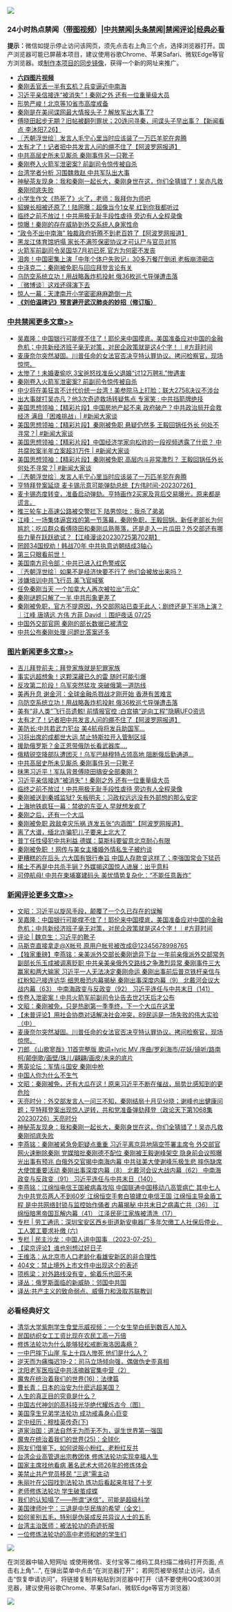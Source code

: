 ![](https://raw.githubusercontent.com/jsvpn/jsproxy/dev/64photo/fqnews-qr.jpg)

<div id="tt">
<h3>24小时热点禁闻（<a href="https://aaa.v2dns.tk/?QAjUl=BgRp5UNKRn&T5Vk=fPVH&Q59Ab=WxGE" target="_blank">带图视频</a>）|<a href="#%E4%B8%AD%E5%85%B1%E7%A6%81%E9%97%BB%E6%9B%B4%E5%A4%9A%E6%96%87%E7%AB%A0">中共禁闻</a>|<a href="#%E5%9B%BE%E7%89%87%E6%96%B0%E9%97%BB%E6%9B%B4%E5%A4%9A%E6%96%87%E7%AB%A0">头条禁闻</a>|<a href="#%E6%96%B0%E9%97%BB%E8%AF%84%E8%AE%BA%E6%9B%B4%E5%A4%9A%E6%96%87%E7%AB%A0">禁闻评论|<a href="#%E5%BF%85%E7%9C%8B%E7%BB%8F%E5%85%B8%E5%A5%BD%E6%96%87">经典必看</a></h3>
<div><b>提示：</b>微信如提示停止访问该网页，须先点击右上角三个点，选择浏览器打开。国产浏览器可能已屏蔽本项目，建议使用谷歌Chrome、苹果Safari、微软Edge等官方浏览器。或<a href="%E5%88%B6%E4%BD%9Cgit%E7%A6%81%E9%97%BB%E9%95%9C%E5%83%8F.md">制作本项目的同步镜像</a>，获得一个新的网址来推广。</div>
<ul>
<li><b><a href="http://d2.v2rss.gq/64.mp4" target="_blank">六四图片视频</a></b></li>
<li><a href="/comments/20230727/1912582.md">秦刚丢官丢一半有玄机？兵变逼近中南海</a></li>
<li><a href="/topimagenews/20230727/1912849.md">习近平亲信接连“被消失”！秦刚之外 还有一位重量级大员</a></li>
<li><a href="/cnnews/20230727/1912646.md">形势严峻！北京等10省市高度戒备</a></li>
<li><a href="/cnnews/20230727/1912652.md">秦刚是在美间谍网最大情报头子？解放军出大事了?</a></li>
<li><a href="/sohnews/20230727/1912543.md">傅晓田起步无期？旧帖被翻列罪状；20连问寻秦，间谍头子早出事？【新闻看点 李沐阳7.26】</a></li>
<li><a href="/cbnews/20230727/1912740.md">〖兲朝浮世绘〗发言人毛宁心里当时应该装了一万匹羊驼在奔腾</a></li>
<li><a href="/topimagenews/20230727/1912939.md">太有才了！记者把中共发言人问的绷不住了【阿波罗网报道】</a></li>
<li><a href="/topimagenews/20230727/1912880.md">中共高层史所未见厮杀 秦刚事件另一只靴子</a></li>
<li><a href="/cbnews/20230727/1912912.md">秦刚卷入火箭军泄密案? 前副司令惊传被自杀</a></li>
<li><a href="/baitai/20230727/1912990.md">台湾学者分析 习围魏救赵 中共军队出大事</a></li>
<li><a href="/comments/20230727/1912825.md">神秘茶友现身：我和秦刚一起长大，秦刚身世在这，你们全猜错了！吴亦凡救秦刚彻底失败</a></li>
<li><a href="/cnnews/20230727/1912644.md">小学生作文《热死了》火了，老师：我拜你为师吧</a></li>
<li><a href="/yule/20230727/1912663.md">貂蝉长相被还原了！陆网曝：超像当今1女星 红到你我都听过</a></li>
<li><a href="/topimagenews/20230727/1912848.md">临终之前不放过！中共用极无耻手段性虐待 旁边有人全程录像</a></li>
<li><a href="/cnnews/20230727/1912658.md">惊曝！秦刚的存在威胁到外交系统人身家性命</a></li>
<li><a href="/cnnews/20230727/1912616.md">“政令不出中南海” 独裁政府折腾不到老百姓了【阿波罗网报道】</a></li>
<li><a href="/headline/20230727/1912951.md">黑龙江体育馆坍塌 家长不满签保密协议才可认尸与官员对骂</a></li>
<li><a href="/ccpdope/20230727/1912992.md">火箭军前副司令吴国华7月初已死 官方为何密不发丧</a></li>
<li><a href="/baitai/20230727/1912977.md">泪奔！中国密集上演「中年个体户失败记」30多万餐厅倒闭 老板崩溃砸店</a></li>
<li><a href="/ssgc/20230727/1912995.md">中泽克二：秦刚被免职与回应拜登言论有关</a></li>
<li><a href="/topimagenews/20230727/1912949.md">乌防空系统立功！用战略轰炸机投射 俄36枚巡弋导弹遭击落</a></li>
<li><a href="/ssgc/20230727/1912747.md">〖微博谈〗这戏还得演下去</a></li>
<li><a href="/cnnews/20230727/1912648.md">惊人一幕：天津南开小学密密麻麻跪倒一片</a></li>
<li><b><a href="/comments/20200207/1272816.md" target="_blank">《刘伯温碑记》预言避开武汉肺炎的妙招（修订版）</a></b></li>
</ul>
</div>

<div class="catlist">
<h3><a href="/cbnews/" target="_blank">中共禁闻</a><span><a href="/cbnews/" target="_blank" rel="nofollow">更多文章>></a></span></h3>
<ul>
<li><a href="/comments/20230728/1913131.md" target="_blank">吴嘉隆：中国银行可能撑不住了！耶伦来中国摸底，美国准备应对中国的金融危机；中共新经济班子毫无对策，对民企政策就是这4个字！｜#方菲时间</a></li>
<li><a href="/comments/20230727/1912983.md" target="_blank">麦康奈尔突然凝固。川普任命的女法官否决亨特认罪协议。拷问检察官，现场惊愕。</a></li>
<li><a href="/cbnews/20230727/1912925.md" target="_blank">太惨了！未婚妻偷吃 3宝爸怒找准岳父退婚“讨12万聘礼”惨遇害</a></li>
<li><a href="/cbnews/20230727/1912912.md" target="_blank">秦刚卷入火箭军泄密案? 前副司令惊传被自杀</a></li>
<li><a href="/cbnews/20230727/1912898.md" target="_blank">中少将在美狂言不计代价统一台湾！美参院马上打脸：联大2758决议不涉台</a></li>
<li><a href="/cbnews/20230727/1912890.md" target="_blank">出大事就打吴亦凡？他3次奇迹救场转疑焦点 专家笑 : 中共挡箭牌绝技</a></li>
<li><a href="/cbnews/20230727/1912829.md" target="_blank">美国思想领袖：【精彩片段】中国房地产起不来 政府破产？中共政治局开会救经济 满目「困难挑战」| #新闻大家谈</a></li>
<li><a href="/cbnews/20230727/1912828.md" target="_blank">美国思想领袖：【精彩片段】秦刚被免职 悬疑仍然多 王毅回锅任外长 何处不寻常？| #新闻大家谈</a></li>
<li><a href="/cbnews/20230727/1912827.md" target="_blank">美国思想领袖：【精彩片段】中国经济学家向松祚的一段视频透露了什麽？ 中共腐败案半年立案超31万件 | #新闻大家谈</a></li>
<li><a href="/cbnews/20230727/1912826.md" target="_blank">美国思想领袖：【精彩片段】秦刚被免职 高层内斗非常激烈？ 王毅回锅任外长 何处不寻常？| #新闻大家谈</a></li>
<li><a href="/cbnews/20230727/1912740.md" target="_blank">〖兲朝浮世绘〗发言人毛宁心里当时应该装了一万匹羊驼在奔腾</a></li>
<li><a href="/comments/20230727/1912538.md" target="_blank">亨特拜登案延烧 麦卡锡示意可能弹劾总统【方伟时间-20230726】</a></li>
<li><a href="/comments/20230726/1912487.md" target="_blank">麦卡锡态度转变，准备启动弹劾。亨特画作2买家及背后交易曝光，原来都是谎言。</a></li>
<li><a href="/cbnews/20230726/1912441.md" target="_blank">推三轮车上高速公路被交警拦下 陆男惊吐：我杀了弟弟</a></li>
<li><a href="/cbnews/20230726/1912438.md" target="_blank">江峰：一场集体逼宫戏的第一节落幕，秦刚免职，王毅回锅，新任老部长为何尴尬；吃瓜群众看傅晓田和秦刚瓜熟蒂落，还是走入一片瓜田？外交部还有哪些力量在跃跃欲试？【江峰漫谈20230725第702期】</a></li>
<li><a href="/cbnews/20230726/1912409.md" target="_blank">罔顾34国规劝！韩战70年 中共执意访朝结成3轴心</a></li>
<li><a href="/comments/20230726/1912387.md" target="_blank">第三只眼看前世！</a></li>
<li><a href="/cbnews/20230726/1912379.md" target="_blank">美国南方司令部：中共已进入红色警戒区</a></li>
<li><a href="/cbnews/20230726/1912320.md" target="_blank">〖兲朝浮世绘〗如果不是经济快要不行了 他们会被放出来吗？</a></li>
<li><a href="/cbnews/20230726/1912312.md" target="_blank">涉嫌培训中共飞行员 美飞官喊冤</a></li>
<li><a href="/cbnews/20230726/1912303.md" target="_blank">任免秦刚当天 一个加拿大人再次被拉出“示众”</a></li>
<li><a href="/cbnews/20230726/1912302.md" target="_blank">秦刚谜题只解了一半 中共形象更差了</a></li>
<li><a href="/comments/20230726/1912300.md" target="_blank">秦刚被免职，官方不提原因，外交部网站已查无此人；剧终还是下半场上演？｜江峰 唐靖远 方伟 方菲 David ｜围炉夜话 07/25</a></li>
<li><a href="/cbnews/20230725/1912232.md" target="_blank">中国外交部官网 秦刚的部长数据已被清空</a></li>
<li><a href="/comments/20230725/1912204.md" target="_blank">中共公布秦刚处理 问题比答案还多</a></li>

</ul>
</div>
<div class="catlist">
<h3><a href="/topimagenews/" target="_blank">图片新闻</a><span><a href="/topimagenews/" target="_blank" rel="nofollow">更多文章>></a></span></h3>
<ul>
<li><a href="/topimagenews/20230728/1913138.md" target="_blank">吉儿拜登前夫：拜登家族就是犯罪家族</a></li>
<li><a href="/topimagenews/20230728/1913128.md" target="_blank">事实远超想象！这颗深藏已久的雷 随时可能引爆</a></li>
<li><a href="/topimagenews/20230728/1913127.md" target="_blank">反攻第二阶段！乌军突然猛攻 突破俄第一道防线</a></li>
<li><a href="/topimagenews/20230728/1913075.md" target="_blank">美再升息 谢金河：全球金融杀戮战才刚开始 香港有苦难言</a></li>
<li><a href="/topimagenews/20230727/1912949.md" target="_blank">乌防空系统立功！用战略轰炸机投射 俄36枚巡弋导弹遭击落</a></li>
<li><a href="/topimagenews/20230727/1912940.md" target="_blank">美有“非人类”飞行员遗骸! 前情报官控 :白宫搞“逆向工程”隐瞒UFO资讯</a></li>
<li><a href="/topimagenews/20230727/1912939.md" target="_blank">太有才了！记者把中共发言人问的绷不住了【阿波罗网报道】</a></li>
<li><a href="/topimagenews/20230727/1912909.md" target="_blank">美防长:中共若武力犯台 美4航母将发兵助国军…</a></li>
<li><a href="/topimagenews/20230727/1912908.md" target="_blank">习将出席的成都世大运 禁止特斯拉开入管制区域</a></li>
<li><a href="/topimagenews/20230727/1912889.md" target="_blank">援助俄罗斯？金正恩带俄防长看武器库….</a></li>
<li><a href="/topimagenews/20230727/1912881.md" target="_blank">俄精锐空降部队遭团灭！乌军巴赫穆特占领高地 阻断俄后勤通道…</a></li>
<li><a href="/topimagenews/20230727/1912880.md" target="_blank">中共高层史所未见厮杀 秦刚事件另一只靴子</a></li>
<li><a href="/topimagenews/20230727/1912879.md" target="_blank">抹黑习近平！军队背景傅晓田搞安全部秦刚？</a></li>
<li><a href="/topimagenews/20230727/1912849.md" target="_blank">习近平亲信接连“被消失”！秦刚之外 还有一位重量级大员</a></li>
<li><a href="/topimagenews/20230727/1912848.md" target="_blank">临终之前不放过！中共用极无耻手段性虐待 旁边有人全程录像</a></li>
<li><a href="/topimagenews/20230727/1912847.md" target="_blank">秦刚被送到秦城监狱? 矢板明夫：习政权远远没有外部想的那么安定</a></li>
<li><a href="/topimagenews/20230726/1912408.md" target="_blank">上海地铁疯狂一幕：禁欲的东亚人 早就想发疯了</a></li>
<li><a href="/topimagenews/20230726/1912389.md" target="_blank">秦刚之后，还有一个大瓜</a></li>
<li><a href="/topimagenews/20230726/1912378.md" target="_blank">秦刚被免职 政敌幸灾乐祸 连发五张“内涵图”【阿波罗网报道】</a></li>
<li><a href="/topimagenews/20230726/1912365.md" target="_blank">离了大谱，缅北诈骗犯儿子要来上北大了</a></li>
<li><a href="/topimagenews/20230725/1912196.md" target="_blank">普丁任性侵犯中共利益 德媒：莫斯科要留意北京耐心有限</a></li>
<li><a href="/topimagenews/20230725/1912184.md" target="_blank">秦刚被免职 ！网传与美女主播婚外情私生子被约谈</a></li>
<li><a href="/topimagenews/20230725/1912158.md" target="_blank">更糟糕的在后头 六大国有银行奉旨 中国人存款变这样了；李强国常会下猛药</a></li>
<li><a href="/topimagenews/20230725/1912126.md" target="_blank">稀土不再是中共杀手锏？外媒揭这国惊人进展：出乎意料</a></li>
<li><a href="/topimagenews/20230725/1912125.md" target="_blank">可停航母! 中共在柬埔寨建码头 美忧情势复杂化：“不能任意轰炸”</a></li>

</ul>
</div>
<div class="catlist">
<h3><a href="/comments/" target="_blank">新闻评论</a><span><a href="/comments/" target="_blank" rel="nofollow">更多文章>></a></span></h3>
<ul>
<li><a href="/comments/20230728/1913136.md" target="_blank">文昭：习近平以旋风手段，颠覆了一个久已存在的误解</a></li>
<li><a href="/comments/20230728/1913131.md" target="_blank">吴嘉隆：中国银行可能撑不住了！耶伦来中国摸底，美国准备应对中国的金融危机；中共新经济班子毫无对策，对民企政策就是这4个字！｜#方菲时间</a></li>
<li><a href="/comments/20230728/1913052.md" target="_blank">评论 | 魏京生：习近平的靴子</a></li>
<li><a href="/comments/20230727/1913029.md" target="_blank">马斯克直接拿走@X帐号 原用户帐号被改成@12345678998765</a></li>
<li><a href="/comments/20230727/1913026.md" target="_blank">【独家重磅】李燕铭：亲美派外交部长秦刚诡异下台 一年前亲俄派外交部常务副部长乐玉成被调离贬职 中共亲美亲俄外交路线之争激烈异常 秦刚事件三大赢家和两大输家 习近平一人无法决定秦刚命运 秦刚出事前后普京铁杆亲信与红粉知己接连访华 细思极恐内幕揭秘 秦刚出事深度内幕（9） 北戴河会议大战内幕（63） 中南海政变与反政变（92） 习近平连任与中共末日（141）</a></li>
<li><a href="/comments/20230727/1913002.md" target="_blank">传卷入泄密案！中共火箭军前副司令讣告去世21天后才公布</a></li>
<li><a href="/comments/20230727/1913000.md" target="_blank">文昭：秦刚被免，只是热剧第一季季终，下一个大瓜在这里</a></li>
<li><a href="/comments/20230727/1912988.md" target="_blank">【未普评论】用社会协商对话解决社会冲突，89民运是一场失败的伟大实验（中）</a></li>
<li><a href="/comments/20230727/1912983.md" target="_blank">麦康奈尔突然凝固。川普任命的女法官否决亨特认罪协议。拷问检察官，现场惊愕。</a></li>
<li><a href="/comments/20230727/1912875.md" target="_blank">刀郎 《山歌寥哉》11首完整版 歌词+lyric MV 序曲/罗刹海市/花妖/镜听/路南柯/颠倒歌/画壁/珠儿/翩翩/画皮/未来的底片</a></li>
<li><a href="/comments/20230727/1912865.md" target="_blank">菁英论坛：军情斗国安 秦刚中枪</a></li>
<li><a href="/comments/20230727/1912864.md" target="_blank">中国人你为什么不生气</a></li>
<li><a href="/comments/20230727/1912831.md" target="_blank">文昭：秦刚被免，还有大瓜在这！原来习近平不断在催战，局势比感知到的更危险</a></li>
<li><a href="/comments/20230727/1912830.md" target="_blank">天亮时分：外交部发言人一问三不知，秦刚结局十月见分晓；谢峰也出健康问题；亨特拜登案出现惊人逆转，共和党准备弹劾拜登（政论天下第1068集 20230726）天亮时分</a></li>
<li><a href="/comments/20230727/1912825.md" target="_blank">神秘茶友现身：我和秦刚一起长大，秦刚身世在这，你们全猜错了！吴亦凡救秦刚彻底失败</a></li>
<li><a href="/comments/20230727/1912768.md" target="_blank">李燕铭：秦刚被紧急免职疑点重重 习近平离京异地隔空签署主席令 外交部官网火速删除秦刚 党媒暗批秦刚德不配位 秦刚被王毅谢峰架空 隐身前会议照曝光出事有预兆 白俄外交官揭中南海内幕 中共驻美大使谢峰乐极生悲 摔伤缺席大使馆重要活动 秦刚出事深度内幕（8） 北戴河会议大战内幕（62） 中南海政变与反政变（91） 习近平连任与中共末日（140）</a></li>
<li><a href="/comments/20230727/1912766.md" target="_blank">李燕铭：江绵恒电信王国被病毒攻陷 中国联通中国移动八高管病亡 其中七人为中共党员两人不到60岁 江绵恒空手套白狼建立电信王国 江绵恒主导金盾工程 是中共网络封锁与监控始作俑者 内幕揭秘 中共末日之病毒亡共（36） 江绵恒暗黑帝国瓦解内幕（41） 江泽民死江家族被清洗（17）</a></li>
<li><a href="/comments/20230727/1912701.md" target="_blank">专栏 | 劳工通讯：深圳宝安区西乡街道新安电器厂多年欠缴工人社保后停业，工人罢工要求补缴 (六)</a></li>
<li><a href="/comments/20230727/1912700.md" target="_blank">专栏 | 民主沙龙：中国人讲中国事 （2023-07-25）</a></li>
<li><a href="/comments/20230727/1912675.md" target="_blank">【梁京评论】谁也别想过好日子</a></li>
<li><a href="/comments/20230727/1912594.md" target="_blank">王维洛：从北京市人口老龄化看雄安新区的非合理性</a></li>
<li><a href="/comments/20230727/1912593.md" target="_blank">404文：禁止境外上市文件中出现这个的表述</a></li>
<li><a href="/comments/20230727/1912592.md" target="_blank">项栋梁：对外路线没有变，偷着乐也回不来</a></li>
<li><a href="/comments/20230727/1912591.md" target="_blank">译丛：俄罗斯面临的新威胁：邻国中共国</a></li>
<li><a href="/comments/20230727/1912590.md" target="_blank">译丛:共产主义的致命弱点、威慑力和汲取苏联教训</a></li>

</ul>
</div>

<div class="catlist">
<h3>必看经典好文</h3>
<ul>
<li><a href="/comments/20221213/1822868.md" target="_blank">清华大学紫荆学生食堂示威视频：一个女生举白纸到数百人加入</a></li>
<li><a href="/lifebaike/20200515/1328783.md" target="_blank">民国纺织女工工资比现在农民工高一万倍</a></li>
<li><a href="/cbnews/20220601/1740227.md" target="_blank">修炼法轮功为什么能够轻松戒断海洛因毒瘾？</a></li>
<li><a href="/cbnews/20200611/1343057.md" target="_blank">一中巴摔下山崖 车上十四人惨死 他们是什么人？</a></li>
<li><a href="/tculture/20190304/1091074.md" target="_blank">逆天而为痛悔迟19-2：司马立场倾向强，偶做伪史歪真相</a></li>
<li><a href="/comments/20221222/1826761.md" target="_blank">沈阳老军医指证中共活摘器官集中营（2）</a></li>
<li><a href="/topimagenews/20180615/958090.md" target="_blank">魔鬼在统治着我们的世界(16)：法律篇</a></li>
<li><a href="/taiwannews/20221015/1797413.md" target="_blank">曹长青：日本的治安为什麽远超美国？</a></li>
<li><a href="/comments/20220717/1759493.md" target="_blank">人生的真正目的究竟是什么？</a></li>
<li><a href="/comments/20220403/1714124.md" target="_blank">中国古代神剑的高科技光华绝代耀烁古今（图）</a></li>
<li><a href="/comments/20210509/1542373.md" target="_blank">美国孪生兄弟学法轮功 成功戒毒身心巨变</a></li>
<li><a href="/tculture/xiulian/20151108/468739.md" target="_blank">定中经历：穆桂英传奇(下)</a></li>
<li><a href="/comments/20220722/1761708.md" target="_blank">道家治国：道法自然无为而无不为，诞生世界第一强国</a></li>
<li><a href="/comments/20181017/1014654.md" target="_blank">魔鬼在统治着我们的世界(25)：全球化</a></li>
<li><a href="/comments/20200712/1359630.md" target="_blank">网友们借鉴下，如何说服小粉红、老粉红反共</a></li>
<li><a href="/comments/20200528/1335859.md" target="_blank">台湾企业高管退出宗教团体 修炼法轮功实现幸福人生</a></li>
<li><a href="/cbnews/20220514/1732764.md" target="_blank">国家主席找他看病 著名武术大师26年的修炼体会</a></li>
<li><a href="/cbnews/20201004/1408019.md" target="_blank">美禁止共产党员移民 “三退”需主动</a></li>
<li><a href="/comments/20210720/1488271.md" target="_blank">朱丽叶在公园找到法轮功 炼功后看起来年轻了十岁</a></li>
<li><a href="/cbnews/20211114/1652214.md" target="_blank">老师修炼法轮功 学生破茧成蝶</a></li>
<li><a href="/sohnews/20161029/607205.md" target="_blank">我们的认知塌了——所谓“迷信”，可能是超级科学</a></li>
<li><a href="/comments/20220928/1790417.md" target="_blank">美国律师叶宁：三退是中华民族的希望（全文）</a></li>
<li><a href="/comments/20221120/1813928.md" target="_blank">如何鉴别五毛，特别是伪装成反共异议人士的五毛</a></li>
<li><a href="/comments/20200801/1373219.md" target="_blank">台湾主治医师：被法轮功的奇迹折服</a></li>
<li><a href="/cbnews/20200702/1354550.md" target="_blank">一位修炼法轮功的高中老师和她的学生们</a></li>

</ul>
</div>

![](https://raw.githubusercontent.com/jsvpn/jsproxy/dev/64photo/fqnews-qr.jpg)

在浏览器中输入短网址 或使用微信、支付宝等二维码工具扫描二维码打开页面, 点击右上角"...", 在弹出菜单中点击“在浏览器打开”； 若网页被举报禁止访问，请点击“恢复申请访问”，将链接复制并粘贴到浏览器中打开（请不要使用QQ或360浏览器，建议使用谷歌Chrome、苹果Safari、微软Edge等官方浏览器）

![](https://raw.githubusercontent.com/jsvpn/jsproxy/dev/64photo/wx.jpg)